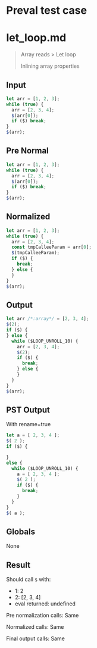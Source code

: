 # Preval test case

# let_loop.md

> Array reads > Let loop
>
> Inlining array properties

## Input

`````js filename=intro
let arr = [1, 2, 3];
while (true) {
  arr = [2, 3, 4];
  $(arr[0]);
  if ($) break;
}
$(arr);
`````

## Pre Normal


`````js filename=intro
let arr = [1, 2, 3];
while (true) {
  arr = [2, 3, 4];
  $(arr[0]);
  if ($) break;
}
$(arr);
`````

## Normalized


`````js filename=intro
let arr = [1, 2, 3];
while (true) {
  arr = [2, 3, 4];
  const tmpCalleeParam = arr[0];
  $(tmpCalleeParam);
  if ($) {
    break;
  } else {
  }
}
$(arr);
`````

## Output


`````js filename=intro
let arr /*:array*/ = [2, 3, 4];
$(2);
if ($) {
} else {
  while ($LOOP_UNROLL_10) {
    arr = [2, 3, 4];
    $(2);
    if ($) {
      break;
    } else {
    }
  }
}
$(arr);
`````

## PST Output

With rename=true

`````js filename=intro
let a = [ 2, 3, 4 ];
$( 2 );
if ($) {

}
else {
  while ($LOOP_UNROLL_10) {
    a = [ 2, 3, 4 ];
    $( 2 );
    if ($) {
      break;
    }
  }
}
$( a );
`````

## Globals

None

## Result

Should call `$` with:
 - 1: 2
 - 2: [2, 3, 4]
 - eval returned: undefined

Pre normalization calls: Same

Normalized calls: Same

Final output calls: Same
